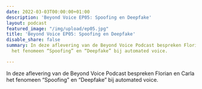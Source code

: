 ```yaml
---
date: 2022-03-03T00:00:00+01:00
description: 'Beyond Voice EP05: Spoofing en Deepfake'
layout: podcast
featured_image: "/img/upload/ep05.jpg"
title: 'Beyond Voice EP05: Spoofing en Deepfake'
disable_share: false
summary: In deze aflevering van de Beyond Voice Podcast bespreken Florian en Carla
  het fenomeen “Spoofing” en “Deepfake” bij automated voice.

---
```

In deze aflevering van de Beyond Voice Podcast bespreken Florian en Carla het fenomeen “Spoofing” en “Deepfake” bij automated voice.